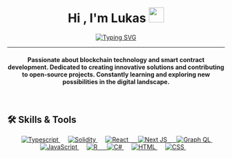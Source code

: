 <h1 align="center">Hi , I'm Lukas <img src="https://media.giphy.com/media/hvRJCLFzcasrR4ia7z/giphy.gif" width="35"></h1>
<p align="center">
<a href="https://git.io/typing-svg"><img src="https://readme-typing-svg.demolab.com?font=Fira+Code&weight=500&size=25&duration=2500&pause=1000&center=true&width=435&lines=Blockchain;Finance;Development" alt="Typing SVG" /></a>
</p>
<hr/>
<h4 align="center">Passionate about blockchain technology and smart contract development. Dedicated to creating innovative solutions and contributing to open-source projects. Constantly learning and exploring new possibilities in the digital landscape.</h4>
<br>

## 🛠️ Skills & Tools

<p align="center"> 
  &emsp; 
  <a href="https://www.typescriptlang.org/" target="_blank"> 
    <img alt="Typescript" src="https://img.shields.io/badge/TypeScript-007ACC?style=for-the-badge&logo=typescript&logoColor=white">
  </a> 
  &emsp;
  <a href="https://soliditylang.org/" target="_blank"> 
    <img alt="Solidity" src="https://img.shields.io/badge/Solidity-e6e6e6?style=for-the-badge&logo=solidity&logoColor=black">
  </a> 
    &emsp;
  <a href="https://react.dev/" target="_blank"> 
     <img alt="React" src="https://img.shields.io/badge/React-20232A?style=for-the-badge&logo=react&logoColor=61DAFB">
   &emsp;
  <a href="https://nextjs.org/" target="_blank"> 
     <img alt="Next JS" src="https://img.shields.io/badge/next.js-000000?style=for-the-badge&logo=nextdotjs&logoColor=white">
       &emsp;
  <a href="https://graphql.org/" target="_blank"> 
     <img alt="Graph QL" src="https://img.shields.io/badge/GraphQl-E10098?style=for-the-badge&logo=graphql&logoColor=white">
   </a>
  &emsp;
  <a href="https://developer.mozilla.org/en-US/docs/Web/JavaScript" target="_blank"> 
     <img alt="JavaScript" src="https://img.shields.io/badge/JavaScript-323330?style=for-the-badge&logo=javascript&logoColor=F7DF1E">
   </a>
      &emsp;
  <a href="https://www.r-project.org/" target="_blank"> 
    <img alt="R" src="https://img.shields.io/badge/R-276DC3?style=for-the-badge&logo=r&logoColor=white">
  &emsp;
  <a href="https://learn.microsoft.com/en-us/dotnet/csharp/" target="_blank"> 
    <img alt="C#" src="https://img.shields.io/badge/C%23-239120?style=for-the-badge&logo=c-sharp&logoColor=white">
  </a>
  &emsp;
  <a href="">
    <img alt="HTML" src="https://img.shields.io/badge/HTML5-E34F26?style=for-the-badge&logo=html5&logoColor=white"/>
  </a>
      &emsp;
  <a href="">
    <img alt="CSS" src="https://img.shields.io/badge/CSS3-1572B6?style=for-the-badge&logo=css3&logoColor=white"/>
  </a>
&emsp; 
</p>

	
</p>
